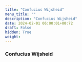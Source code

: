 ```yaml
---
title: "Confucius Wijsheid"
menu_title: ""
description: "Confucius Wijsheid"
date: 2024-02-01 06:00:01+00:72
draft: False
hidden: True
weight:
---
```

### Confucius Wijsheid


